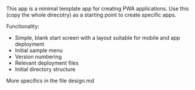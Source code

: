 This app is a minimal template app for creating PWA applications. Use this (copy the whole direcotry) as a starting point to create specific apps.

Functionality:
* Simple, blank start screen with a layout suitable for mobile and app deployment
* Initial sample menu
* Version numbering
* Relevant deployment files
* Initial directory structure

More specifics in the file design.md


